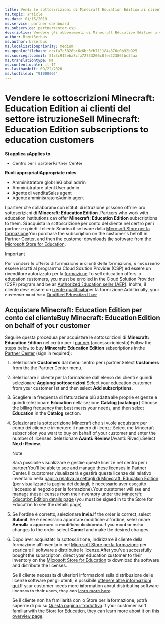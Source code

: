 ```yaml
---
title: Vendi le sottoscrizioni di Minecraft Education Edition ai clienti della formazione
ms.topic: article
ms.date: 03/15/2019
ms.service: partner-dashboard
ms.subservice: partnercenter-csp
description: Vendere gli abbonamenti di Minecraft Education Edition a clienti qualificati che possono quindi scaricarli da Microsoft Education Store.
author: BrentSerbus
ms.author: brserbus
ms.localizationpriority: medium
ms.openlocfilehash: dc4fa7c3828bc6c6bc3fb711184a876c0b92b925
ms.sourcegitcommit: 51e3c912eba8cfa72733206c0fee22386fbc34aa
ms.translationtype: MT
ms.contentlocale: it-IT
ms.lasthandoff: 09/22/2020
ms.locfileid: "91000065"
---
```

# <a name="sell-minecraft-education-edition-subscriptions-to-education-customers"></a><span data-ttu-id="4f3af-103">Vendere le sottoscrizioni Minecraft: Education Edition ai clienti del settore istruzione</span><span class="sxs-lookup"><span data-stu-id="4f3af-103">Sell Minecraft: Education Edition subscriptions to education customers</span></span>

<span data-ttu-id="4f3af-104">**Si applica a**</span><span class="sxs-lookup"><span data-stu-id="4f3af-104">**Applies to**</span></span>

-  <span data-ttu-id="4f3af-105">Centro per i partner</span><span class="sxs-lookup"><span data-stu-id="4f3af-105">Partner Center</span></span>

<span data-ttu-id="4f3af-106">**Ruoli appropriati**</span><span class="sxs-lookup"><span data-stu-id="4f3af-106">**Appropriate roles**</span></span>
-   <span data-ttu-id="4f3af-107">Amministratore globale</span><span class="sxs-lookup"><span data-stu-id="4f3af-107">Global admin</span></span>
-   <span data-ttu-id="4f3af-108">Amministratore utenti</span><span class="sxs-lookup"><span data-stu-id="4f3af-108">User admin</span></span>
-   <span data-ttu-id="4f3af-109">Agente di vendita</span><span class="sxs-lookup"><span data-stu-id="4f3af-109">Sales agent</span></span>
-   <span data-ttu-id="4f3af-110">Agente amministratore</span><span class="sxs-lookup"><span data-stu-id="4f3af-110">Admin agent</span></span>

<span data-ttu-id="4f3af-111">I partner che collaborano con istituti di istruzione possono offrire loro sottoscrizioni di **Minecraft: Education Edition** .</span><span class="sxs-lookup"><span data-stu-id="4f3af-111">Partners who work with education institutions can offer **Minecraft: Education Edition** subscriptions to them.</span></span> <span data-ttu-id="4f3af-112">Si acquista la sottoscrizione per conto del cliente nel centro per i partner e quindi il cliente Scarica il software dalla [Microsoft Store per la formazione](https://educationstore.microsoft.com).</span><span class="sxs-lookup"><span data-stu-id="4f3af-112">You purchase the subscription on the customer's behalf in Partner Center, and then the customer downloads the software from the [Microsoft Store for Education](https://educationstore.microsoft.com).</span></span> 

>[!IMPORTANT]
><span data-ttu-id="4f3af-113">Per vendere le offerte di formazione ai clienti della formazione, è necessario essere iscritti al programma Cloud Solution Provider (CSP) ed essere un rivenditore autorizzato per la [formazione](https://www.mepn.com).</span><span class="sxs-lookup"><span data-stu-id="4f3af-113">To sell education offers to education customers, you must be enrolled in the Cloud Solution Provider (CSP) program and be an [Authorized Education seller (AEP)](https://www.mepn.com).</span></span> <span data-ttu-id="4f3af-114">Inoltre, il cliente deve essere un [utente qualificato](https://www.microsoftvolumelicensing.com/DocumentSearch.aspx?Mode=3&DocumentTypeId=7)per la formazione.</span><span class="sxs-lookup"><span data-stu-id="4f3af-114">Additionally, your customer must be a [Qualified Education User](https://www.microsoftvolumelicensing.com/DocumentSearch.aspx?Mode=3&DocumentTypeId=7).</span></span>  

 
## <a name="buy-minecraft-education-edition-on-behalf-of-your-customer"></a><span data-ttu-id="4f3af-115">Acquistare **Minecraft: Education Edition** per conto del cliente</span><span class="sxs-lookup"><span data-stu-id="4f3af-115">Buy **Minecraft: Education Edition** on behalf of your customer</span></span>

<span data-ttu-id="4f3af-116">Seguire questa procedura per acquistare le sottoscrizioni di **Minecraft: Education Edition** nel centro per i [partner](https://partnercenter.microsoft.com/pcv/dashboard/overview
) (accesso richiesto):</span><span class="sxs-lookup"><span data-stu-id="4f3af-116">Follow the steps below to buy **Minecraft: Education Edition** subscriptions in the [Partner Center](https://partnercenter.microsoft.com/pcv/dashboard/overview
) (sign in required):</span></span>

  1.  <span data-ttu-id="4f3af-117">Selezionare **Customers** dal menu centro per i partner.</span><span class="sxs-lookup"><span data-stu-id="4f3af-117">Select **Customers** from the the Partner Center menu.</span></span>
  
  2.  <span data-ttu-id="4f3af-118">Selezionare il cliente per la formazione dall'elenco dei clienti e quindi selezionare **Aggiungi sottoscrizioni**.</span><span class="sxs-lookup"><span data-stu-id="4f3af-118">Select your education customer from your customer list and then select **Add subscriptions**.</span></span>
  
  3.  <span data-ttu-id="4f3af-119">Scegliere la frequenza di fatturazione più adatta alle proprie esigenze e quindi selezionare **Education** nella sezione **Catalog (catalogo** ).</span><span class="sxs-lookup"><span data-stu-id="4f3af-119">Choose the billing frequency that best meets your needs, and then select **Education** in the **Catalog** section.</span></span>

  4.  <span data-ttu-id="4f3af-120">Selezionare la sottoscrizione Minecraft che si vuole acquistare per conto del cliente e immettere il numero di licenze.</span><span class="sxs-lookup"><span data-stu-id="4f3af-120">Select the Minecraft subscription you want to buy on behalf of your customer and enter the number of licenses.</span></span> <span data-ttu-id="4f3af-121">Selezionare **Avanti: Review** (Avanti: Rivedi).</span><span class="sxs-lookup"><span data-stu-id="4f3af-121">Select **Next: Review**.</span></span>

      >[!NOTE]
      ><span data-ttu-id="4f3af-122">Sarà possibile visualizzare e gestire queste licenze nel centro per i partner.</span><span class="sxs-lookup"><span data-stu-id="4f3af-122">You'll be able to see and manage these licenses in Partner Center.</span></span> <span data-ttu-id="4f3af-123">Il cucstomer visualizzerà e gestirà queste licenze dal relativo inventario nella [pagina relativa ai dettagli di Minecraft: Education Edition](https://educationstore.microsoft.com/store/details/minecraft-education-edition/9nblggh4r2r6) (per visualizzare la pagina dei dettagli, è necessario aver eseguito l'accesso al negozio per la formazione).</span><span class="sxs-lookup"><span data-stu-id="4f3af-123">Your cucstomer will see and manage these licenses from their inventory under the [Minecraft: Education Edition details page](https://educationstore.microsoft.com/store/details/minecraft-education-edition/9nblggh4r2r6) (you must be signed in to the Store for Education to see the details page).</span></span> 

  5.  <span data-ttu-id="4f3af-124">Se l'ordine è corretto, selezionare **Invia**.</span><span class="sxs-lookup"><span data-stu-id="4f3af-124">If the order is correct, select **Submit**.</span></span> <span data-ttu-id="4f3af-125">Se è necessario apportare modifiche all'ordine, selezionare **Annulla** e apportare le modifiche desiderate.</span><span class="sxs-lookup"><span data-stu-id="4f3af-125">If you need to make changes to the order, select **Cancel** and make the desired changes.</span></span>   

  6.  <span data-ttu-id="4f3af-126">Dopo aver acquistato la sottoscrizione, indirizzare il cliente della formazione all'inventario nel [Microsoft Store per la formazione](https://educationstore.microsoft.com) per scaricare il software e distribuire le licenze.</span><span class="sxs-lookup"><span data-stu-id="4f3af-126">After you've successfully bought the subscription, direct your education customer to their inventory on the [Microsoft Store for Education](https://educationstore.microsoft.com) to download the software and distribute the licenses.</span></span>

      <span data-ttu-id="4f3af-127">Se il cliente necessita di ulteriori informazioni sulla distribuzione delle licenze software per gli utenti, è possibile [ottenere altre informazioni qui](/education/windows/school-get-minecraft#distribute-minecraft).</span><span class="sxs-lookup"><span data-stu-id="4f3af-127">If your customer needs more information about distributing software licenses to their users, they can [learn more here](/education/windows/school-get-minecraft#distribute-minecraft).</span></span>  
  
      <span data-ttu-id="4f3af-128">Se il cliente non ha familiarità con lo Store per la formazione, potrà saperne di più su [Questa pagina introduttiva](/microsoft-store/windows-store-for-business-overview).</span><span class="sxs-lookup"><span data-stu-id="4f3af-128">If your customer isn't familiar with the Store for Education, they can learn more about it on [this overview page](/microsoft-store/windows-store-for-business-overview).</span></span>  

